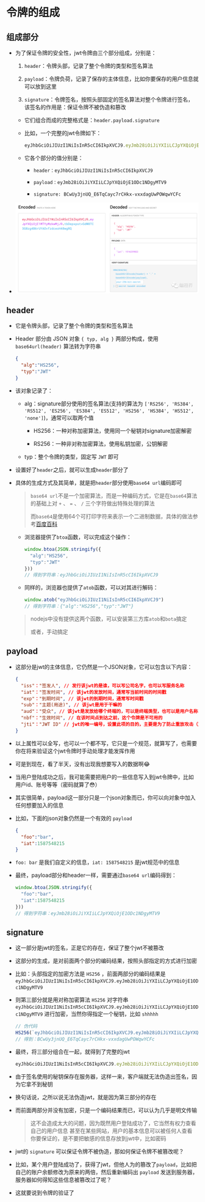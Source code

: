 # 令牌的组成

## 组成部分

+ 为了保证令牌的安全性，jwt令牌由三个部分组成，分别是：

  1. `header`：令牌头部，记录了整个令牌的类型和签名算法

  2. `payload`：令牌负荷，记录了保存的主体信息，比如你要保存的用户信息就可以放到这里

  3. `signature`：令牌签名，按照头部固定的签名算法对整个令牌进行签名，该签名的作用是：保证令牌不被伪造和篡改

    - 它们组合而成的完整格式是：`header.payload.signature`

    - 比如，一个完整的jwt令牌如下：

      ```javascript
      eyJhbGciOiJIUzI1NiIsInR5cCI6IkpXVCJ9.eyJmb28iOiJiYXIiLCJpYXQiOjE1ODc1NDgyMTV9.BCwUy3jnUQ_E6TqCayc7rCHkx-vxxdagUwPOWqwYCFc
      ```

    - 它各个部分的值分别是：

        - `header：eyJhbGciOiJIUzI1NiIsInR5cCI6IkpXVCJ9`

        - `payload：eyJmb28iOiJiYXIiLCJpYXQiOjE1ODc1NDgyMTV9`

        - `signature: BCwUy3jnUQ_E6TqCayc7rCHkx-vxxdagUwPOWqwYCFc`

+ ![](./jwt.png)

## header

+ 它是令牌头部，记录了整个令牌的类型和签名算法

+ Header 部分由 JSON 对象 `{ typ, alg }` 两部分构成，使用 `base64url(header)` 算法转为字符串

  ```json
  {
    "alg":"HS256",
    "typ":"JWT"
  }
  ```

+ 该对象记录了：

    - alg：signature部分使用的签名算法(支持的算法为 `['RS256', 'RS384', 'RS512', 'ES256', 'ES384', 'ES512', 'HS256', 'HS384', 'HS512', 'none']`)，通常可以取两个值

        - HS256：一种对称加密算法，使用同一个秘钥对signature加密解密

        - RS256：一种非对称加密算法，使用私钥加密，公钥解密

    - typ：整个令牌的类型，固定写 `JWT` 即可

+ 设置好了`header`之后，就可以生成`header`部分了

+ 具体的生成方式及其简单，就是把`header`部分使用`base64 url`编码即可

  > `base64 url`不是一个加密算法，而是一种编码方式，它是在`base64`算法的基础上对 `+` 、 `=` 、 `/` 三个字符做出特殊处理的算法
  >
  > 而`base64`是使用64个可打印字符来表示一个二进制数据，具体的做法参考[百度百科](https://baike.baidu.com/item/base64/8545775?fr=aladdin "百度百科")

  - 浏览器提供了`btoa`函数，可以完成这个操作：

    ```javascript
    window.btoa(JSON.stringify({
      "alg":"HS256",
      "typ":"JWT"
    }))
    // 得到字符串：eyJhbGciOiJIUzI1NiIsInR5cCI6IkpXVCJ9
    ```

  - 同样的，浏览器也提供了`atob`函数，可以对其进行解码：

    ```javascript
    window.atob("eyJhbGciOiJIUzI1NiIsInR5cCI6IkpXVCJ9")
    // 得到字符串：{"alg":"HS256","typ":"JWT"}
    ```

  > nodejs中没有提供这两个函数，可以安装第三方库`atob`和`bota`搞定
  >
  > 或者，手动搞定

## payload

+ 这部分是jwt的主体信息，它仍然是一个JSON对象，它可以包含以下内容：

  ```json
  {
    "iss"："签发人", // 发行该jwt的是谁，可以写公司名字，也可以写服务名称
    "iat"："签发时间", // 该jwt的发放时间，通常写当前时间的时间戳
    "exp"："到期时间", // 该jwt的到期时间，通常写时间戳
    "sub"："主题(用途)", // 该jwt是用于干嘛的
    "aud"："受众", // 该jwt是发放给哪个终端的，可以是终端类型，也可以是用户名称，随意一点
    "nbf"："生效时间", // 在该时间点到达之前，这个令牌是不可用的
    "jti"："JWT ID" // jwt的唯一编号，设置此项的目的，主要是为了防止重放攻击（重放攻击是在某些场景下，用户使用之前的令牌发送到服务器，被服务器正确的识别，从而导致不可预期的行为发生）
  }
  ```

+ 以上属性可以全写，也可以一个都不写，它只是一个规范，就算写了，也需要你在将来验证这个jwt令牌时手动处理才能发挥作用

+ 可是到现在，看了半天，没有出现我想要写入的数据啊😂

+ 当用户登陆成功之后，我可能需要把用户的一些信息写入到jwt令牌中，比如用户id、账号等等（密码就算了😳）

+ 其实很简单，payload这一部分只是一个json对象而已，你可以向对象中加入任何想要加入的信息

+ 比如，下面的json对象仍然是一个有效的 `payload`

  ```json
  {
    "foo":"bar",
    "iat":1587548215
  }
  ```

+ `foo: bar` 是我们自定义的信息，`iat: 1587548215` 是jwt规范中的信息

+ 最终，payload部分和header一样，需要通过`base64 url`编码得到：

  ```javascript
  window.btoa(JSON.stringify({
    "foo":"bar",
    "iat":1587548215
  }))
  // 得到字符串：eyJmb28iOiJiYXIiLCJpYXQiOjE1ODc1NDgyMTV9
  ```

## signature

+ 这一部分是jwt的签名，正是它的存在，保证了整个jwt不被篡改

+ 这部分的生成，是对前面两个部分的编码结果，按照头部指定的方式进行加密

+ 比如：头部指定的加密方法是 `HS256` ，前面两部分的编码结果是`eyJhbGciOiJIUzI1NiIsInR5cCI6IkpXVCJ9.eyJmb28iOiJiYXIiLCJpYXQiOjE1ODc1NDgyMTV9`

+ 则第三部分就是用对称加密算法 `HS256` 对字符串 `eyJhbGciOiJIUzI1NiIsInR5cCI6IkpXVCJ9.eyJmb28iOiJiYXIiLCJpYXQiOjE1ODc1NDgyMTV9` 进行加密，当然你得指定一个秘钥，比如 `shhhhh`

  ```javascript
  // 伪代码
  HS256(`eyJhbGciOiJIUzI1NiIsInR5cCI6IkpXVCJ9.eyJmb28iOiJiYXIiLCJpYXQiOjE1ODc1NDgyMTV9`, "shhhhh")
  // 得到：BCwUy3jnUQ_E6TqCayc7rCHkx-vxxdagUwPOWqwYCFc
  ```

+ 最终，将三部分组合在一起，就得到了完整的jwt

  ```javascript
  eyJhbGciOiJIUzI1NiIsInR5cCI6IkpXVCJ9.eyJmb28iOiJiYXIiLCJpYXQiOjE1ODc1NDgyMTV9.BCwUy3jnUQ_E6TqCayc7rCHkx-vxxdagUwPOWqwYCFc
  ```

+ 由于签名使用的秘钥保存在服务器，这样一来，客户端就无法伪造出签名，因为它拿不到秘钥

+ 换句话说，之所以说无法伪造jwt，就是因为第三部分的存在

+ 而前面两部分并没有加密，只是一个编码结果而已，可以认为几乎是明文传输

  > 这不会造成太大的问题，因为既然用户登陆成功了，它当然有权力查看自己的用户信息
  > &#x20;  &#x20;
  > &#x20;   甚至在某些网站，用户的基本信息可以被任何人查看
  > &#x20;  &#x20;
  > &#x20;   你要保证的，是不要把敏感的信息存放到jwt中，比如密码

+ jwt的 `signature` 可以保证令牌不被伪造，那如何保证令牌不被篡改呢？

+ 比如，某个用户登陆成功了，获得了jwt，但他人为的篡改了`payload`，比如把自己的账户余额修改为原来的两倍，然后重新编码出 `payload` 发送到服务器，服务器如何得知这些信息被篡改过了呢？

+ 这就要说到令牌的验证了
